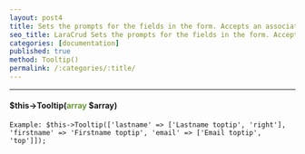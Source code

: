 ```yaml
---
layout: post4
title: Sets the prompts for the fields in the form. Accepts an associative array in the form of keys appear fields of the database table and prompt text, you can also determine the direction of the display of the prompts left, right, top, bottom
seo_title: LaraCrud Sets the prompts for the fields in the form. Accepts an associative array in the form of keys appear fields of the database table and prompt text, you can also determine the direction of the display of the prompts left, right, top, bottom
categories: [documentation]
published: true
method: Tooltip()
permalink: /:categories/:title/
---
```


---

#### $this->Tooltip(<span style="color: #693">array</span> $array)


`
Example:
$this->Tooltip(['lastname' => ['Lastname toptip', 'right'], 'firstname' => 'Firstname toptip', 'email' => ['Email toptip', 'top']]);
`


